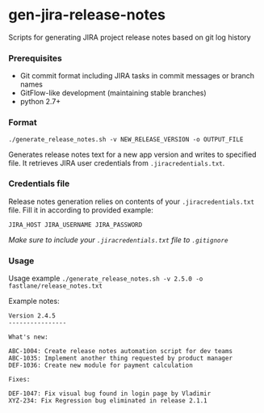 # gen-jira-release-notes
Scripts for generating JIRA project release notes based on git log history

### Prerequisites

* Git commit format including JIRA tasks in commit messages or branch names
* GitFlow-like development  (maintaining stable branches)
* python 2.7+

### Format

`./generate_release_notes.sh -v NEW_RELEASE_VERSION -o OUTPUT_FILE` 

Generates release notes text for a new app version  and writes to specified file. It retrieves JIRA user credentials from `.jiracredentials.txt`. 

### Credentials file

Release notes generation relies on contents of your `.jiracredentials.txt` file. Fill it in according to provided example:

`JIRA_HOST JIRA_USERNAME JIRA_PASSWORD`

*Make sure to include your `.jiracredentials.txt` file to `.gitignore`*

### Usage

Usage example `./generate_release_notes.sh -v 2.5.0 -o fastlane/release_notes.txt`

Example notes:

```
Version 2.4.5
----------------

What's new:

ABC-1004: Create release notes automation script for dev teams
ABC-1035: Implement another thing requested by product manager
DEF-1036: Create new module for payment calculation

Fixes:

DEF-1047: Fix visual bug found in login page by Vladimir
XYZ-234: Fix Regression bug eliminated in release 2.1.1
```